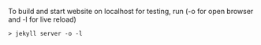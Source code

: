 To build and start website on localhost for testing, run  (-o for open browser and -l for live reload)

`
    > jekyll server -o -l
`

